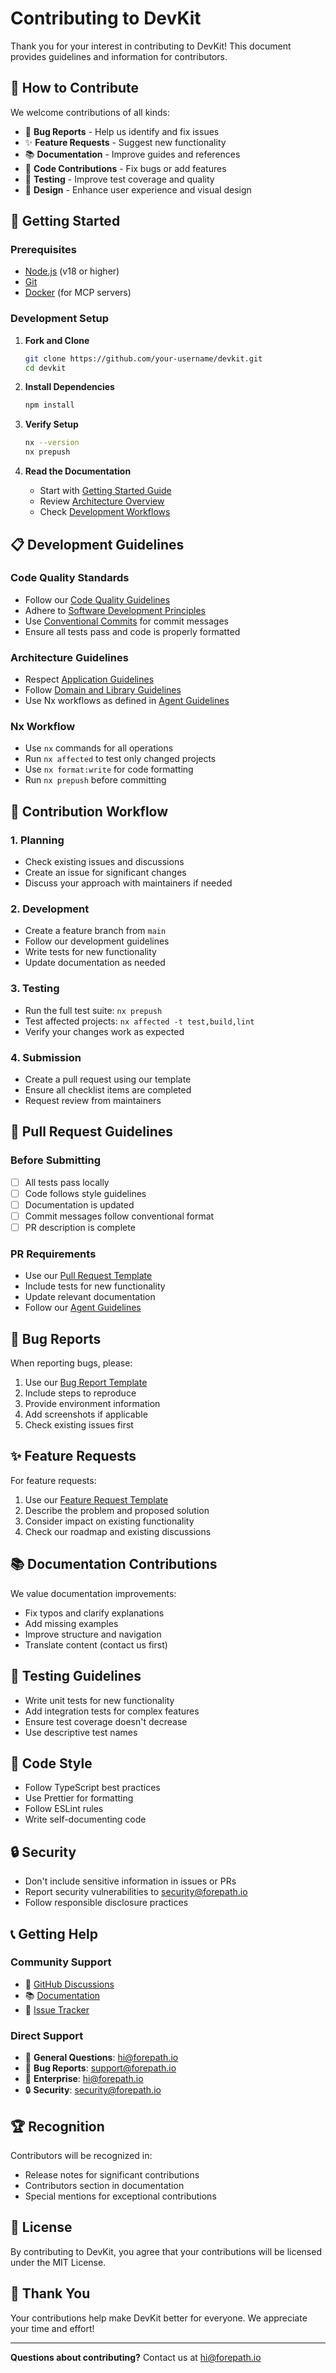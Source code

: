 # Contributing to DevKit

Thank you for your interest in contributing to DevKit! This document provides guidelines and information for contributors.

## 🎯 How to Contribute

We welcome contributions of all kinds:

- 🐛 **Bug Reports** - Help us identify and fix issues
- ✨ **Feature Requests** - Suggest new functionality
- 📚 **Documentation** - Improve guides and references
- 🔧 **Code Contributions** - Fix bugs or add features
- 🧪 **Testing** - Improve test coverage and quality
- 🎨 **Design** - Enhance user experience and visual design

## 🚀 Getting Started

### Prerequisites

- [Node.js](https://nodejs.org/) (v18 or higher)
- [Git](https://git-scm.com/)
- [Docker](https://docs.docker.com/get-docker/) (for MCP servers)

### Development Setup

1. **Fork and Clone**

   ```bash
   git clone https://github.com/your-username/devkit.git
   cd devkit
   ```

2. **Install Dependencies**

   ```bash
   npm install
   ```

3. **Verify Setup**

   ```bash
   nx --version
   nx prepush
   ```

4. **Read the Documentation**
   - Start with [Getting Started Guide](./docs/development-workflows/getting-started.md)
   - Review [Architecture Overview](./docs/architecture/monorepo-structure.md)
   - Check [Development Workflows](./docs/development-workflows/getting-started.md)

## 📋 Development Guidelines

### Code Quality Standards

- Follow our [Code Quality Guidelines](./docs/best-practices/code-quality.md)
- Adhere to [Software Development Principles](./.cursor/rules/software_develoment_principals.mdc)
- Use [Conventional Commits](./.cursor/rules/conventional_commits.mdc) for commit messages
- Ensure all tests pass and code is properly formatted

### Architecture Guidelines

- Respect [Application Guidelines](./.cursor/rules/applications.mdc)
- Follow [Domain and Library Guidelines](./.cursor/rules/domains_and_libraries.mdc)
- Use Nx workflows as defined in [Agent Guidelines](./.cursor/rules/agents.mdc)

### Nx Workflow

- Use `nx` commands for all operations
- Run `nx affected` to test only changed projects
- Use `nx format:write` for code formatting
- Run `nx prepush` before committing

## 🔄 Contribution Workflow

### 1. Planning

- Check existing issues and discussions
- Create an issue for significant changes
- Discuss your approach with maintainers if needed

### 2. Development

- Create a feature branch from `main`
- Follow our development guidelines
- Write tests for new functionality
- Update documentation as needed

### 3. Testing

- Run the full test suite: `nx prepush`
- Test affected projects: `nx affected -t test,build,lint`
- Verify your changes work as expected

### 4. Submission

- Create a pull request using our template
- Ensure all checklist items are completed
- Request review from maintainers

## 📝 Pull Request Guidelines

### Before Submitting

- [ ] All tests pass locally
- [ ] Code follows style guidelines
- [ ] Documentation is updated
- [ ] Commit messages follow conventional format
- [ ] PR description is complete

### PR Requirements

- Use our [Pull Request Template](./.github/PULL_REQUEST_TEMPLATE.md)
- Include tests for new functionality
- Update relevant documentation
- Follow our [Agent Guidelines](./.cursor/rules/agents.mdc)

## 🐛 Bug Reports

When reporting bugs, please:

1. Use our [Bug Report Template](./.github/ISSUE_TEMPLATE/bug_report.md)
2. Include steps to reproduce
3. Provide environment information
4. Add screenshots if applicable
5. Check existing issues first

## ✨ Feature Requests

For feature requests:

1. Use our [Feature Request Template](./.github/ISSUE_TEMPLATE/feature_request.md)
2. Describe the problem and proposed solution
3. Consider impact on existing functionality
4. Check our roadmap and existing discussions

## 📚 Documentation Contributions

We value documentation improvements:

- Fix typos and clarify explanations
- Add missing examples
- Improve structure and navigation
- Translate content (contact us first)

## 🧪 Testing Guidelines

- Write unit tests for new functionality
- Add integration tests for complex features
- Ensure test coverage doesn't decrease
- Use descriptive test names

## 🎨 Code Style

- Follow TypeScript best practices
- Use Prettier for formatting
- Follow ESLint rules
- Write self-documenting code

## 🔒 Security

- Don't include sensitive information in issues or PRs
- Report security vulnerabilities to security@forepath.io
- Follow responsible disclosure practices

## 📞 Getting Help

### Community Support

- 💬 [GitHub Discussions](https://github.com/forepath/devkit/discussions)
- 📚 [Documentation](./docs/README.md)
- 🐛 [Issue Tracker](https://github.com/forepath/devkit/issues)

### Direct Support

- 📧 **General Questions**: hi@forepath.io
- 🐛 **Bug Reports**: support@forepath.io
- 🏢 **Enterprise**: hi@forepath.io
- 🔒 **Security**: security@forepath.io

## 🏆 Recognition

Contributors will be recognized in:

- Release notes for significant contributions
- Contributors section in documentation
- Special mentions for exceptional contributions

## 📄 License

By contributing to DevKit, you agree that your contributions will be licensed under the MIT License.

## 🙏 Thank You

Your contributions help make DevKit better for everyone. We appreciate your time and effort!

---

**Questions about contributing?** Contact us at hi@forepath.io
